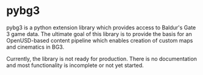 # pybg3

pybg3 is a python extension library which provides access to Baldur's Gate 3
game data. The ultimate goal of this library is to provide the basis for an
OpenUSD-based content pipeline which enables creation of custom maps and
cinematics in BG3.

Currently, the library is not ready for production. There is no documentation
and most functionality is incomplete or not yet started.
